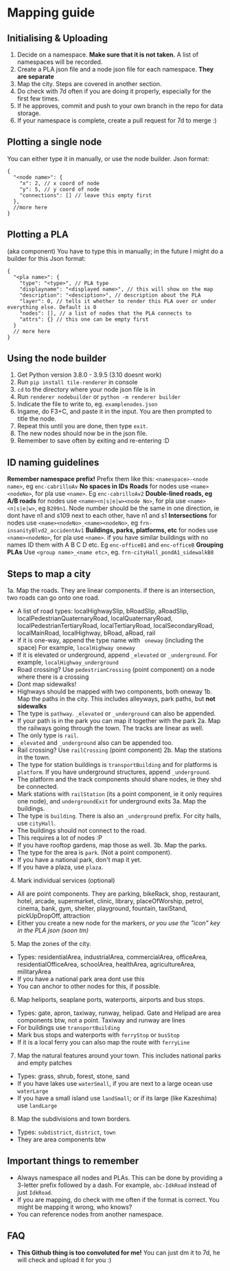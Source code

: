 # Mapping guide

## Initialising & Uploading
1. Decide on a namespace. **Make sure that it is not taken.** A list of namespaces will be recorded.
2. Create a PLA json file and a node json file for each namespace. **They are separate**
3. Map the city. Steps are covered in another section.
4. Do check with 7d often if you are doing it properly, especially for the first few times.
5. If he approves, commit and push to your own branch in the repo for data storage.
6. If your namespace is complete, create a pull request for 7d to merge :)

## Plotting a single node
You can either type it in manually, or use the node builder.
Json format:
```
{
  "<node name>": {
    "x": 2, // x coord of node
    "y": 5, // y coord of node
    "connections": [] // leave this empty first
  },
  //more here
}
```

## Plotting a PLA
(aka component)
You have to type this in manually; in the future I might do a builder for this
Json format:
```
{
  "<pla name>": {
    "type": "<type>", // PLA type
    "displayname": "<displayed name>", // this will show on the map
    "description": "<desciption>", // description about the PLA
    "layer": 0, // tells it whether to render this PLA over or under everything else. Default is 0
    "nodes": [], // a list of nodes that the PLA connects to
    "attrs": {} // this one can be empty first
  }
  // more here
}
```

## Using the node builder
1. Get Python version 3.8.0 - 3.9.5 (3.10 doesnt work)
2. Run `pip install tile-renderer` in console
3. `cd` to the directory where your node json file is in
4. Run `renderer nodebuilder` or `python -m renderer builder`
5. Indicate the file to write to, eg. `examplenodes.json`
6. Ingame, do F3+C, and paste it in the input. You are then prompted to title the node.
7. Repeat this until you are done, then type `exit`.
8. The new nodes should now be in the json file.
9. Remember to save often by exiting and re-entering :D

## ID naming guidelines
**Remember namespace prefix!** Prefix them like this: `<namespace>-<node name>`, eg `enc-cabrilloAv`
**No spaces in IDs**
**Roads** for nodes use `<name><nodeNo>`, for pla use `<name>`. Eg `enc-cabrilloAv2`
**Double-lined roads, eg A/B roads** for nodes use `<name><n|s|e|w><node No>`, for pla use `<name><n|s|e|w>`, eg `B209n1`. Node number should be the same in one direction, ie dont have n1 and s109 next to each other, have n1 and s1
**Intersections** for nodes use `<name><nodeNo>_<name><nodeNo>`, eg `frn-insanityBlvd2_accidentAv1`
**Buildings, parks, platforms, etc** for nodes use `<name><nodeNo>`, for pla use `<name>`. if you have similar buildings with no names ID them with A B C D etc. Eg `enc-officeB1` and `enc-officeB`
**Grouping PLAs** Use `<group name>_<name etc>`, eg. `frn-cityHall_pondA1_sidewalkB8`

## Steps to map a city
1a. Map the roads. They are linear components. if there is an intersection, two roads can go onto one road.
- A list of road types: localHighwaySlip, bRoadSlip, aRoadSlip, localPedestrianQuaternaryRoad, localQuaternaryRoad, localPedestrianTertiaryRoad, localTertiaryRoad, localSecondaryRoad, localMainRoad, localHighway, bRoad, aRoad, rail
- If it is one-way, append the type name with ` oneway` (including the space) For example, `localHighway oneway`
- If it is elevated or underground, append `_elevated` or `_underground`. For example, `localHighway_underground`
- Road crossing? Use `pedestrianCrossing` (point component) on a node where there is a crossing
- Dont map sidewalks!
- Highways should be mapped with two components, both oneway
1b. Map the paths in the city. This includes alleyways, park paths, but **not sidewalks**
- The type is `pathway`. `_elevated` or `_underground` can also be appended.
-  If your path is in the park you can map it together with the park
2a. Map the railways going through the town. The tracks are linear as well. 
- The only type is `rail`.
- `_elevated` and `_underground` also can be appended too.
- Rail crossing? Use `railCrossing` (point component)
2b. Map the stations in the town.
- The type for station buildings is `transportBuilding` and for platforms is `platform`. If you have underground structures, append `_underground`.
- The platform and the track components should share nodes, ie they shd be connected.
- Mark stations with `railStation` (its a point component, ie it only requires one node), and `undergroundExit` for underground exits
3a. Map the buildings.
- The type is `building`. There is also an `_underground` prefix. For city halls, use `cityHall`.
- The buildings should not connect to the road.
- This requires a lot of nodes :P
- If you have rooftop gardens, map those as well.
3b. Map the parks.
- The type for the area is `park`. (Not a point component).
- If you have a national park, don't map it yet.
- If you have a plaza, use `plaza`.
4. Mark individual services (optional)
- All are point components. They are parking, bikeRack, shop, restaurant, hotel, arcade, supermarket, clinic, library, placeOfWorship, petrol, cinema, bank, gym, shelter, playground, fountain, taxiStand, pickUpDropOff, attraction
- Either you create a new node for the markers, _or you use the "icon" key in the PLA json (soon tm)_
5. Map the zones of the city.
- Types: residentialArea, industrialArea, commercialArea, officeArea, residentialOfficeArea, schoolArea, healthArea, agricultureArea, militaryArea
- If you have a national park area dont use this
- You can anchor to other nodes for this, if possible.
6. Map heliports, seaplane ports, waterports, airports and bus stops.
- Types: gate, apron, taxiway, runway, helipad. Gate and Helipad are area components btw, not a point. Taxiway and runway are lines
- For buildings use `transportBuilding`
- Mark bus stops and waterports with `ferryStop` or `busStop`
- If it is a local ferry you can also map the route with `ferryLine`
7. Map the natural features around your town. This includes national parks and empty patches
- Types: grass, shrub, forest, stone, sand
- If you have lakes use `waterSmall`, if you are next to a large ocean use `waterLarge`
- If you have a small island use `landSmall`; or if its large (like Kazeshima) use `landLarge`
8. Map the subdivisions and town borders. 
- Types: `subdistrict`, `district`, `town`
- They are area components btw

## Important things to remember
- Always namespace all nodes and PLAs. This can be done by providing a 3-letter prefix followed by a dash. For example, `abc-IdkRoad` instead of just `IdkRoad`.
- If you are mapping, do check with me often if the format is correct. You might be mapping it wrong, who knows?
- You can reference nodes from another namespace.

## FAQ
* **This Github thing is too convoluted for me!** You can just dm it to 7d, he will check and upload it for you :)
